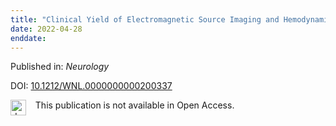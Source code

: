 ```yaml
---
title: "Clinical Yield of Electromagnetic Source Imaging and Hemodynamic Responses in Epilepsy: Validation With Intracerebral Data."
date: 2022-04-28
enddate:
---
```


Published in: *Neurology*

DOI: [10.1212/WNL.0000000000200337](https://doi.org/10.1212/WNL.0000000000200337)

<img src="https://upload.wikimedia.org/wikipedia/commons/thumb/0/0e/Closed_Access_logo_transparent.svg/1200px-Closed_Access_logo_transparent.svg.png" alt="drawing" width="25" align="left"/> &nbsp;&nbsp;&nbsp;This publication is not available in Open Access.


